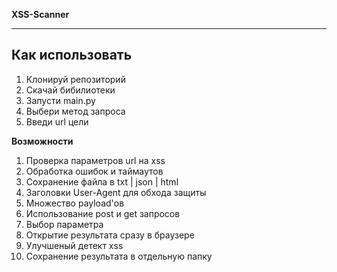 **XSS-Scanner**
_____

**Как использовать**
---
1. Клонируй репозиторий
2. Скачай бибилиотеки
3. Запусти main.py
4. Выбери метод запроса
5. Введи url цели

**Возможности**
1. Проверка параметров url на xss
2. Обработка ошибок и таймаутов
3. Сохранение файла в txt | json | html
4. Заголовки User-Agent для обхода защиты
5. Множество payload'ов
6. Использование post и get запросов
7. Выбор параметра
8. Открытие результата сразу в браузере
9. Улучшеный детект xss
10. Сохранение результата в отдельную папку
